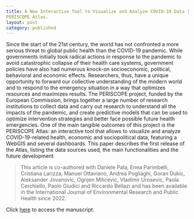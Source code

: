 ```yaml
---
title: A New Interactive Tool to Visualize and Analyze COVID-19 Data | the
PERISCOPE Atlas.
layout: post
category: published
---
```




<div class="message">
Since the start of the 21st century, the world has not confronted a more serious threat to global public health than the COVID-19 pandemic. While governments initially took radical actions in response to the pandemic to avoid catastrophic collapse of their health care systems, government policies have also had numerous knock-on socioeconomic, political, behavioral and economic effects. Researchers, thus, have a unique opportunity to forward our collective understanding of the modern world and to respond to the emergency situation in a way that optimizes resources and maximizes results. The PERISCOPE project, funded by the European Commission, brings together a large number of research institutions to collect data and carry out research to understand all the impacts of the pandemic, and create predictive models that can be used to optimize intervention strategies and better face possible future health emergencies. One of the main tangible outcomes of this project is the PERISCOPE Atlas: an interactive tool that allows to visualize and analyze COVID-19-related health, economic and sociopolitical data, featuring a WebGIS and several dashboards. This paper describes the first release of the Atlas, listing the data sources used, the main functionalities and the future development
</div>

> This article is co-authored with Daniele Pala, Enea Parimbelli, Cristiana Larizza, Manuel Ottaviano, Andrea Pogliaghi, Goran Dukic, Aleksander Jovanovic, Ognjen Milicevic, Vladimir Urosevic, Paola Cerchiello, Paolo Giudici and Riccardo Bellazi and has been available in the International Journal of Environmental Research and Public Health since 2022. 
 
Click [here](https://www.mdpi.com/1660-4601/19/15/9136) to access the manuscript.

<br>
<br>



